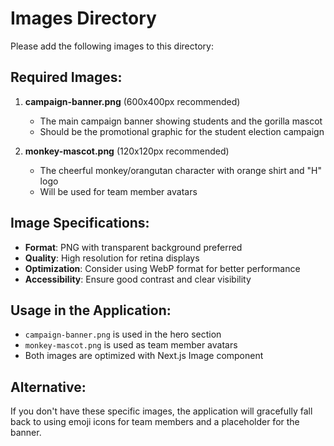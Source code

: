 # Images Directory

Please add the following images to this directory:

## Required Images:

1. **campaign-banner.png** (600x400px recommended)
   - The main campaign banner showing students and the gorilla mascot
   - Should be the promotional graphic for the student election campaign

2. **monkey-mascot.png** (120x120px recommended)
   - The cheerful monkey/orangutan character with orange shirt and "H" logo
   - Will be used for team member avatars

## Image Specifications:

- **Format**: PNG with transparent background preferred
- **Quality**: High resolution for retina displays
- **Optimization**: Consider using WebP format for better performance
- **Accessibility**: Ensure good contrast and clear visibility

## Usage in the Application:

- `campaign-banner.png` is used in the hero section
- `monkey-mascot.png` is used as team member avatars
- Both images are optimized with Next.js Image component

## Alternative:

If you don't have these specific images, the application will gracefully fall back to using emoji icons for team members and a placeholder for the banner.
